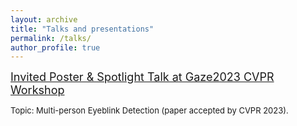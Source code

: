 ```yaml
---
layout: archive
title: "Talks and presentations"
permalink: /talks/
author_profile: true
---
```


<!-- {% if site.talkmap_link == true %}

<p style="text-decoration:underline;"><a href="/talkmap.html">See a map of all the places I've given a talk!</a></p>

{% endif %}

{% for post in site.talks reversed %}
  {% include archive-single-talk.html %}
{% endfor %} -->

<font size=4 > [Invited Poster & Spotlight Talk at Gaze2023 CVPR Workshop](https://gazeworkshop.github.io/2023/)</font>

<font size=2 > Topic: Multi-person Eyeblink Detection (paper accepted by CVPR 2023).</font>